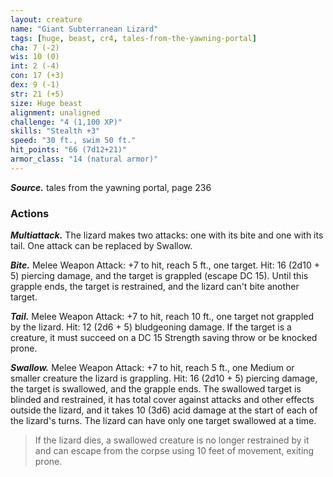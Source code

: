```yaml
---
layout: creature
name: "Giant Subterranean Lizard"
tags: [huge, beast, cr4, tales-from-the-yawning-portal]
cha: 7 (-2)
wis: 10 (0)
int: 2 (-4)
con: 17 (+3)
dex: 9 (-1)
str: 21 (+5)
size: Huge beast
alignment: unaligned
challenge: "4 (1,100 XP)"
skills: "Stealth +3"
speed: "30 ft., swim 50 ft."
hit_points: "66 (7d12+21)"
armor_class: "14 (natural armor)"
---
```


***Source.*** tales from the yawning portal,  page 236

### Actions

***Multiattack.*** The lizard makes two attacks: one with its bite and one with its tail. One attack can be replaced by Swallow.

***Bite.*** Melee Weapon Attack: +7 to hit, reach 5 ft., one target. Hit: 16 (2d10 + 5) piercing damage, and the target is grappled (escape DC 15). Until this grapple ends, the target is restrained, and the lizard can't bite another target.

***Tail.*** Melee Weapon Attack: +7 to hit, reach 10 ft., one target not grappled by the lizard. Hit: 12 (2d6 + 5) bludgeoning damage. If the target is a creature, it must succeed on a DC 15 Strength saving throw or be knocked prone.

***Swallow.*** Melee Weapon Attack: +7 to hit, reach 5 ft., one Medium or smaller creature the lizard is grappling. Hit: 16 (2d10 + 5) piercing damage, the target is swallowed, and the grapple ends. The swallowed target is blinded and restrained, it has total cover against attacks and other effects outside the lizard, and it takes 10 (3d6) acid damage at the start of each of the lizard's turns. The lizard can have only one target swallowed at a time.

>If the lizard dies, a swallowed creature is no longer restrained by it and can escape from the corpse using 10 feet of movement, exiting prone.
